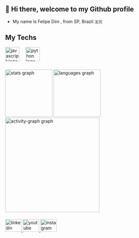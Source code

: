 ## 👋 Hi there, welcome to my Github profile

- My name is Felipe  Dini , from SP, Brazil 🇧🇷
  
## My Techs
<div align="left">
  <img src="https://skillicons.dev/icons?i=javascript" height="45" alt="javascript logo"  />
  <img width="12" />
  <img src="https://skillicons.dev/icons?i=python" height="45" alt="python logo"  />
  <img width="12" />


###

<div align="left">
  <img src="https://github-readme-stats.vercel.app/api?username=felipedini&hide_title=false&hide_rank=false&show_icons=true&include_all_commits=true&count_private=true&disable_animations=false&theme=gruvbox_light&locale=en&hide_border=false&order=1" height="150" alt="stats graph"  />
  <img src="https://github-readme-stats.vercel.app/api/top-langs?username=felipedini&locale=en&hide_title=false&layout=compact&card_width=320&langs_count=5&theme=gruvbox_light&hide_border=true&order=2" height="150" alt="languages graph"  />
  <img src="https://github-readme-activity-graph.vercel.app/graph?username=felipedini&radius=16&theme=gruvbox&area=true&order=5&hide_title=false&hide_border=true" height="300" alt="activity-graph graph"  />
</div>

###

<div align="left">
  <a href="https://www.linkedin.com/in/felipe-dini-8a357b169/" target="_blank">
    <img src="https://raw.githubusercontent.com/brunograna/profile-readme-generator/master/src/assets/icons/social/linkedin/default.svg" width="52" height="40" alt="linkedin logo"  />
  </a>
  <a href="https://www.youtube.com/@visioninsideoficial" target="_blank">
    <img src="https://raw.githubusercontent.com/brunograna/profile-readme-generator/master/src/assets/icons/social/youtube/default.svg" width="52" height="40" alt="youtube logo"  />
  </a>
  <a href="https://www.instagram.com/felipehenrydini/" target="_blank">
    <img src="https://raw.githubusercontent.com/brunograna/profile-readme-generator/master/src/assets/icons/social/instagram/default.svg" width="52" height="40" alt="instagram logo"  />
  </a>
</div>

###
